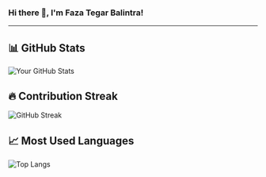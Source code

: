 ### Hi there 👋, I'm Faza Tegar Balintra!

---

## 📊 GitHub Stats
![Your GitHub Stats](https://github-readme-stats.vercel.app/api?username=fazategarb&show_icons=true&theme=dark)

## 🔥 Contribution Streak
![GitHub Streak](https://github-readme-streak-stats.herokuapp.com/?user=fazategarb&theme=dark)

## 📈 Most Used Languages
![Top Langs](https://github-readme-stats.vercel.app/api/top-langs/?username=fazategarb&layout=compact&theme=dark)
